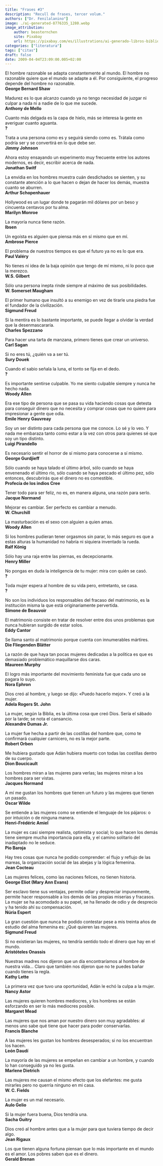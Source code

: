 ```yaml
---
title: "Frases #3"
description: "Recull de frases, tercer volum."
authors: ["Dr. Fenilalanino"]
image: ./ai-generated-8776335_1280.webp
image_attribution:
    author: beasternchen
    site: Pixabay
    url: https://pixabay.com/es/illustrations/ai-generado-libros-biblioteca-vela-8776335/
categories: ["literatura"]
tags: ["citas"]
draft: false
date: 2009-04-04T23:09:00.005+02:00
---
```


El hombre razonable se adapta constantemente al mundo. El hombre no razonable quiere que el mundo se adapte a él. Por consiguiente, el progreso depende del hombre no razonable.\
**George Bernard Shaw**

Madurez es lo que alcanzo cuando ya no tengo necesidad de juzgar ni culpar a nada ni a nadie de lo que me sucede.\
**Anthony de Mello**

Cuanto más delgada es la capa de hielo, más se interesa la gente en averiguar cuanto aguanta.\
**?**

Trata a una persona como es y seguirá siendo como es. Trátala como podría ser y se convertirá en lo que debe ser.\
**Jimmy Johnson**

Ahora estoy ensayando un experimento muy frecuente entre los autores modernos, es decir, escribir acerca de nada.\
**Jonathan Switf**

La envidia en los hombres muestra cuán desdichados se sienten, y su constante atención a lo que hacen o dejan de hacer los demás, muestra cuanto se aburren.\
**Arthur Schopenhauer**

Hollywood es un lugar donde te pagarán mil dólares por un beso y cincuenta centavos por tu alma.\
**Marilyn Monroe**

La mayoría nunca tiene razón.\
**Ibsen**

Un egoísta es alguien que piensa más en sí mismo que en mí.\
**Ambrose Pierce**

El problema de nuestros tiempos es que el futuro ya no es lo que era.\
**Paul Valéry**

No tienes ni idea de la baja opinión que tengo de mí mismo, ni lo poco que la merezco.\
**W.S. Gilbert**

Sólo una persona inepta rinde siempre al máximo de sus posibilidades.\
**W. Somerset Maugham**

El primer humano que insultó a su enemigo en vez de tirarle una piedra fue el fundador de la civilización.\
**Sigmund Freud**

Si la mentira es lo bastante importante, se puede llegar a olvidar la verdad que la desenmascararía.\
**Charles Spezzano**

Para hacer una tarta de manzana, primero tienes que crear un universo.\
**Carl Sagan**

Si no eres tú, ¿quién va a ser tú.\
**Sury Douek**

Cuando el sabio señala la luna, el tonto se fija en el dedo.\
**?**

Es importante sentirse culpable. Yo me siento culpable siempre y nunca he hecho nada.\
**Woody Allen**

Era ese tipo de persona que se pasa su vida haciendo cosas que detesta para conseguir dinero que no necesita y comprar cosas que no quiere para impresionar a gente que odia.\
**Emile Henry Gauvreay**

Soy un ser distinto para cada persona que me conoce. Lo sé y lo veo. Y nada me embaraza tanto como estar a la vez con otros para quienes sé que soy un tipo distinto.\
**Luigi Pirandello**

Es necesario sentir el horror de sí mismo para conocerse a sí mismo.\
**George Gurdjieff**

Sólo cuando se haya talado el último árbol, sólo cuando se haya envenenado el último río, sólo cuando se haya pescado el último pez, sólo entonces, descubrirás que el dinero no es comestible.\
**Profecía de los indios Cree**

Tener todo para ser feliz, no es, en manera alguna, una razón para serlo.\
**Jacque Normand**

Mejorar es cambiar. Ser perfecto es cambiar a menudo.\
**W. Churchill**

La masturbación es el sexo con alguien a quien amas.\
**Woody Allen**

Si los hombres pudieran tener orgasmos sin parar, lo más seguro es que a estas alturas la humanidad no habría ni siquiera inventado la rueda.\
**Ralf König**

Sólo hay una raja entre las piernas, es decepcionante.\
**Henry Miller**

No pongas en duda la inteligencia de tu mujer: mira con quién se casó.\
**?**

Toda mujer espera al hombre de su vida pero, entretanto, se casa.\
**?**

No son los individuos los responsables del fracaso del matrimonio, es la institución misma la que está originariamente pervertida.\
**Simone de Beauvoir**

El matrimonio consiste en tratar de resolver entre dos unos problemas que nunca hubieran surgido de estar solos.\
**Eddy Cantor**

Se llama santo al matrimonio porque cuenta con innumerables mártires.\
**Die Fliegenden Blätter**

La razón de que haya tan pocas mujeres dedicadas a la política es que es demasiado problemático maquillarse dos caras.\
**Maureen Murphy**

El logro más importante del movimiento feminista fue que cada uno se pagara lo suyo.\
**Nora Ephron**

Dios creó al hombre, y luego se dijo: «Puedo hacerlo mejor». Y creó a la mujer.\
**Adela Rogers St. John**

La mujer, según la Biblia, es la última cosa que creó Dios. Sería el sábado por la tarde; se nota el cansancio.\
**Alexandre Dumas Jr.**

La mujer fue hecha a partir de las costillas del hombre que, como te confirmará cualquier carnicero, no es la mejor parte.\
**Robert Orben**

Me hubiera gustado que Adán hubiera muerto con todas las costillas dentro de su cuerpo.\
**Dion Boucicault**

Los hombres miran a las mujeres para verlas; las mujeres miran a los hombres para ser vistas.\
**Jacques Normand**

A mí me gustan los hombres que tienen un futuro y las mujeres que tienen un pasado.\
**Oscar Wilde**

Se entiende a las mujeres como se entiende el lenguaje de los pájaros: o por intuición o de ninguna manera.\
**Henri-Frédéric Amiel**

La mujer es casi siempre realista, optimista y social; lo que hacen los demás tiene siempre mucha importancia para ella, y el camino solitario del inadaptado no le seduce.\
**Pío Baroja**

Hay tres cosas que nunca he podido comprender: el flujo y reflujo de las mareas, la organización social de las abejas y la lógica femenina.\
**Jean Cocteau**

Las mujeres felices, como las naciones felices, no tienen historia.\
**George Eliot (Mary Ann Evans)**

Ser esclavo tiene sus ventajas, permite odiar y despreciar impunemente, permite hacer responsable a los demás de las propias miserias y fracasos. La mujer se ha acomodado a su papel, se ha llenado de odio y de desprecio y ha tenido ahí su compensación.\
**Núria Espert**

La gran cuestión que nunca he podido contestar pese a mis treinta años de estudio del alma femenina es: ¿Qué quieren las mujeres.\
**Sigmund Freud**

Si no existieran las mujeres, no tendría sentido todo el dinero que hay en el mundo.\
**Aristóteles Onassis**

Nuestras madres nos dijeron que un día encontraríamos al hombre de nuestra vida... Claro que también nos dijeron que no te puedes bañar cuando tienes la regla.\
**Kathy Lette**

La primera vez que tuvo una oportunidad, Adán le echó la culpa a la mujer.\
**Nancy Astor**

Las mujeres quieren hombres mediocres, y los hombres se están esforzando en ser lo más mediocres posible.\
**Margaret Mead**

Las mujeres que nos aman por nuestro dinero son muy agradables: al menos uno sabe qué tiene que hacer para poder conservarlas.\
**Francis Blanche**

A las mujeres les gustan los hombres desesperados; si no los encuentran los hacen.\
**León Daudí**

La mayoría de las mujeres se empeñan en cambiar a un hombre, y cuando lo han conseguido ya no les gusta.\
**Marlene Dietrich**

Las mujeres me causan el mismo efecto que los elefantes: me gusta mirarles pero no querría ninguno en mi casa.\
**W. C. Fields**

La mujer es un mal necesario.\
**Aulo Gelio**

Si la mujer fuera buena, Dios tendría una.\
**Sacha Guitry**

Dios creó al hombre antes que a la mujer para que tuviera tiempo de decir algo.\
**Jean Rigaux**

Los que tienen alguna fortuna piensan que lo más importante en el mundo es el amor. Los pobres saben que es el dinero.\
**Gerald Brenan**
